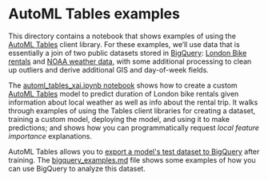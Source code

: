 
# AutoML Tables examples

This directory contains a notebook that shows examples of using the [AutoML Tables](https://cloud.google.com/automl-tables/docs/) client library. For these examples, we’ll use data that is essentially a join of two public datasets stored in [BigQuery](https://cloud.google.com/bigquery/): [London Bike rentals](https://console.cloud.google.com/bigquery?p=bigquery-public-data&d=london_bicycles&page=dataset) and [NOAA weather data](https://console.cloud.google.com/bigquery?p=bigquery-public-data&d=noaa_gsod&page=dataset), with some additional processing to clean up outliers and derive additional GIS and day-of-week fields. 

The [automl_tables_xai.ipynb notebook](automl_tables_xai.ipynb) shows how to create a custom [AutoML Tables](https://cloud.google.com/automl-tables/docs/) model to predict duration of London bike rentals given information about local weather as well as info about the rental trip. It walks through examples of using the Tables client libraries for creating a dataset, training a custom model, deploying the model, and using it to make predictions; and shows how you can programmatically request *local feature importance* explanations.

AutoML Tables allows you to [export a model's test dataset to BigQuery](https://cloud.google.com/automl-tables/docs/evaluate#downloading_your_test_dataset_to) after training. The [bigquery_examples.md](bigquery_examples.md) file shows some examples of how you can use BigQuery to analyze this dataset.